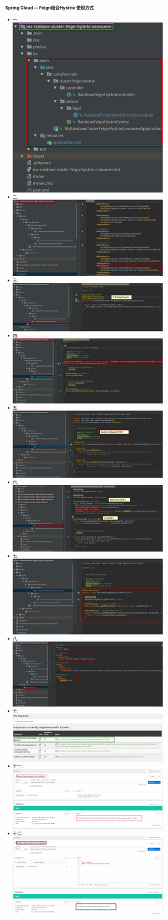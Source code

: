 #### Spring Cloud -- Feign结合Hystrix 使用方式
* 一.
![Hystrix-Feign-Project-Struct](../photos/Hystrix-Feign-Project-Struct.png)
* 二.
![Hystrix-Feign-Project-POM](../photos/Hystrix-Feign-Project-POM.png)
* 三.
![Hystrix-Feign-MainApplication](../photos/Hystrix-Feign-MainApplication.png)
* 四.
![Hystrix-Feign-FeignHystrixService](../photos/Hystrix-Feign-FeignHystrixService.png)
* 五.
![Hystrix-Feign-Fallback-ServiceImpl](../photos/Hystrix-Feign-Fallback-ServiceImpl.png)
* 六.
![Hystrix-Feign-Provider接口](../photos/Hystrix-Feign-Provider接口.png)
* 七.
![Hystrix-Feign-Controller](../photos/Hystrix-Feign-Controller.png)
* 八.
![Hystrix-Feign-配置文件](../photos/Hystrix-Feign-配置文件.png)
* 十.
![Hystrix-Feign-Register-Center](../photos/Hystrix-Feign-Register-Center.png)
* 十一.
![Hystrix-Feign-Get-Request-Result](../photos/Hystrix-Feign-Get-Request-Result.png)
* 十二.
![Hystrix-Feign-Post-Request-Result](../photos/Hystrix-Feign-Post-Request-Result.png)
